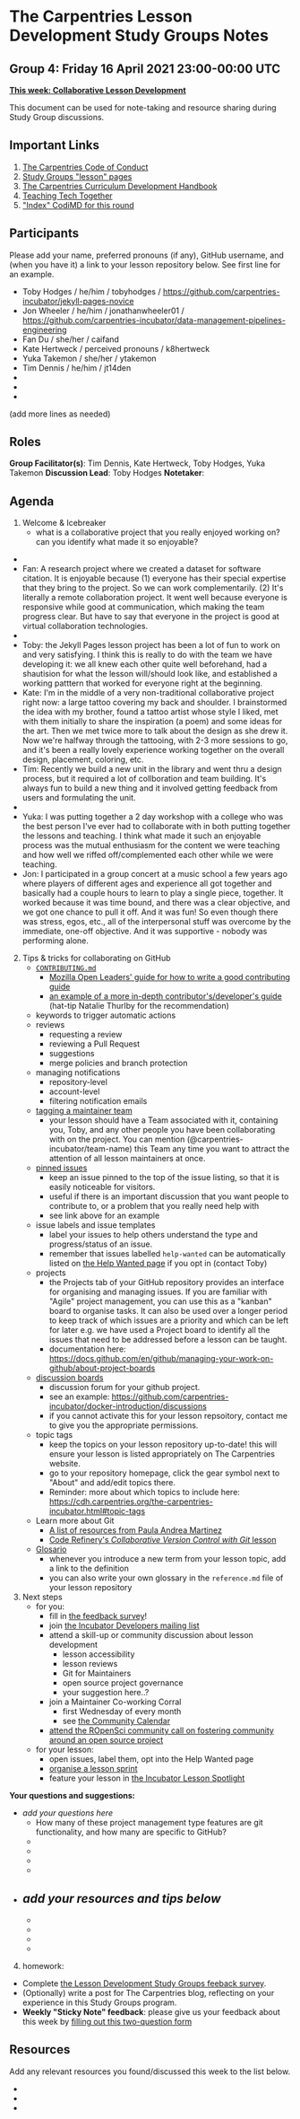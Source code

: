 # The Carpentries Lesson Development Study Groups Notes
## Group 4: Friday 16 April 2021 23:00-00:00 UTC

[**This week: Collaborative Lesson Development**](https://carpentries-incubator.github.io/study-groups/10-collaborating/index.html)

This document can be used for note-taking and resource sharing during Study Group discussions.

## Important Links

1. [The Carpentries Code of Conduct](https://docs.carpentries.org/topic_folders/policies/code-of-conduct.html)
1. [Study Groups "lesson" pages](https://carpentries-incubator.github.io/study-groups/index.html)
1. [The Carpentries Curriculum Development Handbook](https://cdh.carpentries.org)
1. [Teaching Tech Together](https://teachtogether.tech/)
1. ["Index" CodiMD for this round](https://codimd.carpentries.org/ldsg1-home#) 


## Participants

Please add your name, preferred pronouns (if any), GitHub username, and (when you have it) a link to your lesson repository below. See first line for an example.

- Toby Hodges / he/him / tobyhodges / https://github.com/carpentries-incubator/jekyll-pages-novice
- Jon Wheeler / he/him / jonathanwheeler01 / https://github.com/carpentries-incubator/data-management-pipelines-engineering
- Fan Du / she/her / caifand
- Kate Hertweck / perceived pronouns / k8hertweck
- Yuka Takemon / she/her / ytakemon
- Tim Dennis / he/him / jt14den
- 
- 
- 
(add more lines as needed)

## Roles

**Group Facilitator(s)**: Tim Dennis, Kate Hertweck, Toby Hodges, Yuka Takemon
**Discussion Lead**: Toby Hodges
**Notetaker**: 

## Agenda

1. Welcome & Icebreaker 
    - what is a collaborative project that you really enjoyed working on? can you identify what made it so enjoyable?

* 
* Fan: A research project where we created a dataset for software citation. It is enjoyable because (1) everyone has their special expertise that they bring to the project. So we can work complementarily. (2) It's literally a remote collaboration project. It went well because everyone is responsive while good at communication, which making the team progress clear. But have to say that everyone in the project is good at virtual collaboration technologies.
* 
* Toby: the Jekyll Pages lesson project has been a lot of fun to work on and very satisfying. I think this is really to do with the team we have developing it: we all knew each other quite well beforehand, had a shautision for what the lesson will/should look like, and established a working patttern that worked for everyone right at the beginning.
* Kate: I'm in the middle of a very non-traditional collaborative project right now: a large tattoo covering my back and shoulder. I brainstormed the idea with my brother, found a tattoo artist whose style I liked, met with them initially to share the inspiration (a poem) and some ideas for the art. Then we met twice more to talk about the design as she drew it. Now we're halfway through the tattooing, with 2-3 more sessions to go, and it's been a really lovely experience working together on the overall design, placement, coloring, etc.
* Tim: Recently we build a new unit in the library and went thru a design process, but it required a lot of collboration and team building. It's always fun to build a new thing and it involved getting feedback from users and formulating the unit. 
* 
* Yuka: I was putting together a 2 day workshop with a college who was the best person I've ever had to collaborate with in both putting together the lessons and teaching. I think what made it such an enjoyable process was the mutual enthusiasm for the content we were teaching and how well we riffed off/complemented each other while we were teaching. 
* Jon: I participated in a group concert at a music school a few years ago where players of different ages and experience all got together and basically had a couple hours to learn to play a single piece, together. It worked because it was time bound, and there was a clear objective, and we got one chance to pull it off. And it was fun! So even though there was stress, egos, etc., all of the interpersonal stuff was overcome by the immediate, one-off objective. And it was supportive - nobody was performing alone.

2. Tips & tricks for collaborating on GitHub
    - [`CONTRIBUTING.md`](https://github.com/carpentries-incubator/jekyll-pages-novice/blob/gh-pages/CONTRIBUTING.md)
        - [Mozilla Open Leaders' guide for how to write a good contributing guide](https://mozilla.github.io/open-leadership-training-series/articles/building-communities-of-contributors/write-contributor-guidelines/)
        - [an example of a more in-depth contributor's/developer's guide](https://metawards.org/development.html) (hat-tip Natalie Thurlby for the recommendation)
    - keywords to trigger automatic actions
    - reviews
        - requesting a review
        - reviewing a Pull Request
        - suggestions
        - merge policies and branch protection
    - managing notifications
        - repository-level
        - account-level
        - filtering notification emails
    - [tagging a maintainer team](https://github.blog/2012-05-09-introducing-team-mentions/)
        - your lesson should have a Team associated with it, containing you, Toby, and any other people you have been collaborating with on the project. You can mention (@carpentries-incubator/team-name) this Team any time you want to attract the attention of all lesson maintainers at once.
    - [pinned issues](https://github.com/carpentries-incubator/docker-introduction/issues)
        - keep an issue pinned to the top of the issue listing, so that it is easily noticeable for visitors.
        - useful if there is an important discussion that you want people to contribute to, or a problem that you really need help with
        - see link above for an example
    - issue labels and issue templates
        - label your issues to help others understand the type and progress/status of an issue.
        - remember that issues labelled `help-wanted` can be automatically listed on [the Help Wanted page](https://carpentries.org/help-wanted-issues/) if you opt in (contact Toby)
    - projects
        - the Projects tab of your GitHub repository provides an interface for organising and managing issues. If you are familiar with "Agile" project management, you can use this as a "kanban" board to organise tasks. It can also be used over a longer period to keep track of which issues are a priority and which can be left for later e.g. we have used a Project board to identify all the issues that need to be addressed before a lesson can be taught.
        - documentation here: https://docs.github.com/en/github/managing-your-work-on-github/about-project-boards
    - [discussion boards](https://docs.github.com/en/discussions)
        - discussion forum for your github project. 
        - see an example: https://github.com/carpentries-incubator/docker-introduction/discussions
        - if you cannot activate this for your lesson repsoitory, contact me to give you the appropriate permissions.
    - topic tags
        - keep the topics on your lesson repository up-to-date! this will ensure your lesson is listed appropriately on The Carpentries website.
        - go to your repository homepage, click the gear symbol next to "About" and add/edit topics there.
        - Reminder: more about which topics to include here: https://cdh.carpentries.org/the-carpentries-incubator.html#topic-tags
    - Learn more about Git
        - [A list of resources from Paula Andrea Martinez](https://orchid00.github.io/git_for_humans/007_resources.html)
        - [Code Refinery's _Collaborative Version Control with Git_ lesson](https://coderefinery.github.io/git-collaborative/)
    - [Glosario](https://glosario.carpentries.org/)
        - whenever you introduce a new term from your lesson topic, add a link to the definition
        - you can also write your own glossary in the `reference.md` file of your lesson repository
3. Next steps
    - for you:
        - fill in [the feedback survey](https://forms.gle/AfdaCKjNiV6y6HD39)!
        - join [the Incubator Developers mailing list](https://carpentries.topicbox.com/groups/incubator-developers)
        -  attend a skill-up or community discussion about lesson development
            -  lesson accessibility
            -  lesson reviews
            -  Git for Maintainers
            -  open source project governance
            -  your suggestion here..?
        -  join a Maintainer Co-working Corral
            -  first Wednesday of every month
            -  see [the Community Calendar](https://carpentries.org/community/#community-events)
        -  [attend the ROpenSci community call on fostering community around an open source project](https://ropensci.org/commcalls/apr2021-pkg-community/)
    -  for your lesson:
        -  open issues, label them, opt into the Help Wanted page
        -  [organise a lesson sprint](https://github.com/tobyhodges/lesson-sprint-recommendations)
        -  feature your lesson in [the Incubator Lesson Spotlight](https://docs.carpentries.org/topic_folders/lesson_development/spotlight.html)

**Your questions and suggestions:**
- _add your questions here_
    - How many of these project management type features are git functionality, and how many are specific to GitHub?
    - 
    - 
    - 
    - 
- _add your resources and tips below_
    - 
    - 
    - 
    -
    - 



4. homework:
  - Complete [the Lesson Development Study Groups feeback survey](https://forms.gle/AfdaCKjNiV6y6HD39).
  - (Optionally) write a post for The Carpentries blog, reflecting on your experience in this Study Groups program.
- **Weekly "Sticky Note" feedback**: please give us your feedback about this week by [filling out this two-question form][sticky-notes-link]

## Resources
Add any relevant resources you found/discussed this week to the list below.

- 
- 
- 

[sticky-notes-link]: https://forms.gle/pdmnx7JbzU8RySjx6